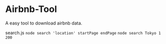 # Airbnb-Tool
A easy tool to download airbnb data.

search.js
<code>node search 'location' startPage endPage</code>
<code>node search Tokyo 1 200</code>
